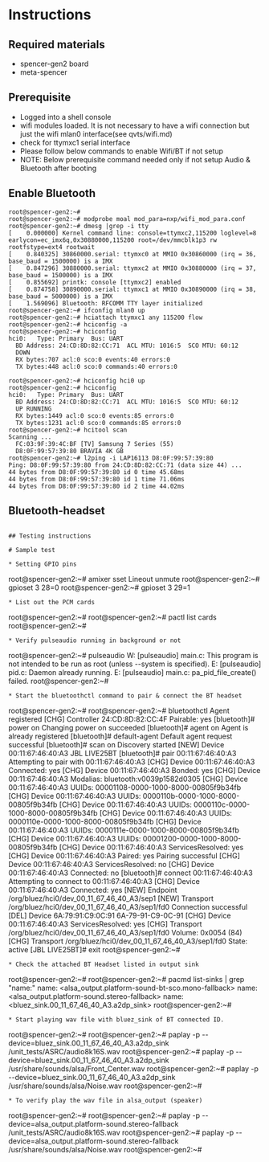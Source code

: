 # Instructions

## Required materials
* spencer-gen2 board
* meta-spencer

## Prerequisite
* Logged into a shell console
* wifi modules loaded. It is not necessary to have a wifi connection but
  just the wifi mlan0 interface(see qvts/wifi.md)
* check for ttymxc1 serial interface
* Please follow below commands to enable Wifi/BT if not setup
* NOTE: Below prerequisite command needed only if not setup Audio & Bluetooth after booting

## Enable Bluetooth
```
root@spencer-gen2:~# 
root@spencer-gen2:~# modprobe moal mod_para=nxp/wifi_mod_para.conf
root@spencer-gen2:~# dmesg |grep -i tty
[    0.000000] Kernel command line: console=ttymxc2,115200 loglevel=8 earlycon=ec_imx6q,0x30880000,115200 root=/dev/mmcblk1p3 rw rootfstype=ext4 rootwait
[    0.840325] 30860000.serial: ttymxc0 at MMIO 0x30860000 (irq = 36, base_baud = 1500000) is a IMX
[    0.847296] 30880000.serial: ttymxc2 at MMIO 0x30880000 (irq = 37, base_baud = 1500000) is a IMX
[    0.855692] printk: console [ttymxc2] enabled
[    0.874758] 30890000.serial: ttymxc1 at MMIO 0x30890000 (irq = 38, base_baud = 5000000) is a IMX
[    1.569096] Bluetooth: RFCOMM TTY layer initialized
root@spencer-gen2:~# ifconfig mlan0 up
root@spencer-gen2:~# hciattach ttymxc1 any 115200 flow
root@spencer-gen2:~# hciconfig -a
root@spencer-gen2:~# hciconfig
hci0:	Type: Primary  Bus: UART
  BD Address: 24:CD:8D:82:CC:71  ACL MTU: 1016:5  SCO MTU: 60:12
  DOWN 
  RX bytes:707 acl:0 sco:0 events:40 errors:0
  TX bytes:448 acl:0 sco:0 commands:40 errors:0

root@spencer-gen2:~# hciconfig hci0 up
root@spencer-gen2:~# hciconfig
hci0:	Type: Primary  Bus: UART
  BD Address: 24:CD:8D:82:CC:71  ACL MTU: 1016:5  SCO MTU: 60:12
  UP RUNNING 
  RX bytes:1449 acl:0 sco:0 events:85 errors:0
  TX bytes:1231 acl:0 sco:0 commands:85 errors:0
root@spencer-gen2:~# hcitool scan
Scanning ...
  FC:03:9F:39:4C:BF	[TV] Samsung 7 Series (55)
  D8:0F:99:57:39:80	BRAVIA 4K GB
root@spencer-gen2:~# l2ping -i LAP16113 D8:0F:99:57:39:80
Ping: D8:0F:99:57:39:80 from 24:CD:8D:82:CC:71 (data size 44) ...
44 bytes from D8:0F:99:57:39:80 id 0 time 45.68ms
44 bytes from D8:0F:99:57:39:80 id 1 time 71.06ms
44 bytes from D8:0F:99:57:39:80 id 2 time 44.02ms
```

## Bluetooth-headset
```

## Testing instructions

# Sample test
```
```
* Setting GPIO pins
```
root@spencer-gen2:~# amixer sset Lineout unmute
root@spencer-gen2:~# gpioset 3 28=0
root@spencer-gen2:~# gpioset 3 29=1

```
* List out the PCM cards
```
root@spencer-gen2:~#
root@spencer-gen2:~# pactl list cards
root@spencer-gen2:~#
```
* Verify pulseaudio running in background or not
```
root@spencer-gen2:~# pulseaudio
W: [pulseaudio] main.c: This program is not intended to be run as root (unless --system is specified).
E: [pulseaudio] pid.c: Daemon already running.
E: [pulseaudio] main.c: pa_pid_file_create() failed.
root@spencer-gen2:~#
```
* Start the bluetoothctl command to pair & connect the BT headset
```
root@spencer-gen2:~#
root@spencer-gen2:~# bluetoothctl
Agent registered
[CHG] Controller 24:CD:8D:82:CC:4F Pairable: yes
[bluetooth]# power on
Changing power on succeeded
[bluetooth]#  agent on
Agent is already registered
[bluetooth]# default-agent
Default agent request successful
[bluetooth]# scan on
Discovery started
[NEW] Device 00:11:67:46:40:A3 JBL LIVE25BT
[bluetooth]# pair 00:11:67:46:40:A3
Attempting to pair with 00:11:67:46:40:A3
[CHG] Device 00:11:67:46:40:A3 Connected: yes
[CHG] Device 00:11:67:46:40:A3 Bonded: yes
[CHG] Device 00:11:67:46:40:A3 Modalias: bluetooth:v0039p1582d0305
[CHG] Device 00:11:67:46:40:A3 UUIDs: 00001108-0000-1000-8000-00805f9b34fb
[CHG] Device 00:11:67:46:40:A3 UUIDs: 0000110b-0000-1000-8000-00805f9b34fb
[CHG] Device 00:11:67:46:40:A3 UUIDs: 0000110c-0000-1000-8000-00805f9b34fb
[CHG] Device 00:11:67:46:40:A3 UUIDs: 0000110e-0000-1000-8000-00805f9b34fb
[CHG] Device 00:11:67:46:40:A3 UUIDs: 0000111e-0000-1000-8000-00805f9b34fb
[CHG] Device 00:11:67:46:40:A3 UUIDs: 00001200-0000-1000-8000-00805f9b34fb
[CHG] Device 00:11:67:46:40:A3 ServicesResolved: yes
[CHG] Device 00:11:67:46:40:A3 Paired: yes
Pairing successful
[CHG] Device 00:11:67:46:40:A3 ServicesResolved: no
[CHG] Device 00:11:67:46:40:A3 Connected: no
[bluetooth]# connect 00:11:67:46:40:A3
Attempting to connect to 00:11:67:46:40:A3
[CHG] Device 00:11:67:46:40:A3 Connected: yes
[NEW] Endpoint /org/bluez/hci0/dev_00_11_67_46_40_A3/sep1
[NEW] Transport /org/bluez/hci0/dev_00_11_67_46_40_A3/sep1/fd0
Connection successful
[DEL] Device 6A:79:91:C9:0C:91 6A-79-91-C9-0C-91
[CHG] Device 00:11:67:46:40:A3 ServicesResolved: yes
[CHG] Transport /org/bluez/hci0/dev_00_11_67_46_40_A3/sep1/fd0 Volume: 0x0054 (84)
[CHG] Transport /org/bluez/hci0/dev_00_11_67_46_40_A3/sep1/fd0 State: active
[JBL LIVE25BT]# exit
root@spencer-gen2:~#
```
* Check the attached BT Headset listed in output sink
```
root@spencer-gen2:~#
root@spencer-gen2:~# pacmd list-sinks | grep "name:"
        name: <alsa_output.platform-sound-bt-sco.mono-fallback>
        name: <alsa_output.platform-sound.stereo-fallback>
        name: <bluez_sink.00_11_67_46_40_A3.a2dp_sink>
root@spencer-gen2:~#
```
* Start playing wav file with bluez_sink of BT connected ID.
```
root@spencer-gen2:~#
root@spencer-gen2:~# paplay -p  --device=bluez_sink.00_11_67_46_40_A3.a2dp_sink /unit_tests/ASRC/audio8k16S.wav
root@spencer-gen2:~# paplay -p  --device=bluez_sink.00_11_67_46_40_A3.a2dp_sink /usr/share/sounds/alsa/Front_Center.wav
root@spencer-gen2:~# paplay -p  --device=bluez_sink.00_11_67_46_40_A3.a2dp_sink /usr/share/sounds/alsa/Noise.wav
root@spencer-gen2:~#
```
* To verify play the wav file in alsa_output (speaker) 
```
root@spencer-gen2:~#
root@spencer-gen2:~# paplay -p  --device=alsa_output.platform-sound.stereo-fallback /unit_tests/ASRC/audio8k16S.wav
root@spencer-gen2:~# paplay -p  --device=alsa_output.platform-sound.stereo-fallback /usr/share/sounds/alsa/Noise.wav
root@spencer-gen2:~#
```

